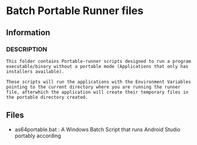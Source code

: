 # Batch Portable Runner files

## Information

### DESCRIPTION

```
This folder contains Portable-runner scripts designed to run a program executable/binary without a portable mode (Applications that only has installers available).

These scripts will run the applications with the Environment Variables pointing to the current directory where you are running the runner file, afterwhich the application will create their temporary files in the portable directory created.
```

## Files
+ as64portable.bat : A Windows Batch Script that runs Android Studio portably according

